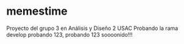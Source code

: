 # memestime
Proyecto del grupo 3 en Análisis y Diseño 2 USAC
Probando la rama develop
probando 123, probando 123 soooonido!!!
